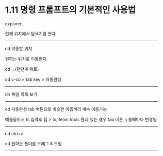 # 1.11 명령 프롬프트의 기본적인 사용법

explorer .

현재 위치에서 탐색기를 연다.

---

cd 이동할 위치

원하는 위치로 이동한다.

cd .. (한단계 위로)

cd c-co > tab key > 자동완성

---

dir 파일 목록 보기

---

cd 자동완성 tab 버튼으로 비슷한 이름끼리 계속 이동가능

예를들어서 ts 입력후 탭 > ts, team tools 폴더 있는 경우 tab 버튼 누를때마다 변경됨

---

cd ctrl+v

cd 원하는 폴더를 드래그 & 드랍

---
